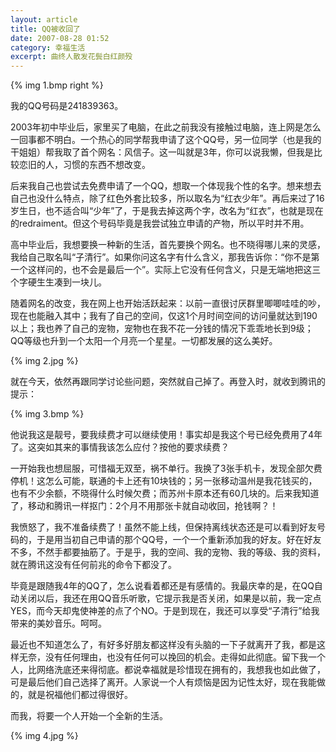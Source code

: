 ```yaml
---
layout: article
title: QQ被收回了
date: 2007-08-28 01:52
category: 幸福生活
excerpt: 曲终人散发花鬓白红颜殁
---
```


{% img 1.bmp right %}

我的QQ号码是241839363。

2003年初中毕业后，家里买了电脑，在此之前我没有接触过电脑，连上网是怎么一回事都不明白。一个热心的同学帮我申请了这个QQ号，另一位同学（也是我的干姐姐）帮我取了首个网名：风信子。这一叫就是3年，你可以说我懒，但我是比较恋旧的人，习惯的东西不想改变。

后来我自己也尝试去免费申请了一个QQ，想取一个体现我个性的名字。想来想去自己也没什么特点，除了红色外套比较多，所以取名为“红衣少年”。再后来过了16岁生日，也不适合叫“少年”了，于是我去掉这两个字，改名为“红衣”，也就是现在的redraiment。但这个号码毕竟是我尝试独立申请的产物，所以平时并不用。

高中毕业后，我想要换一种新的生活，首先要换个网名。也不晓得哪儿来的灵感，我给自己取名叫“子清行”。如果你问这名字有什么含义，那我告诉你：“你不是第一个这样问的，也不会是最后一个”。实际上它没有任何含义，只是无端地把这三个字硬生生凑到一块儿。

随着网名的改变，我在网上也开始活跃起来：以前一直很讨厌群里唧唧哇哇的吵，现在也能融入其中；我有了自己的空间，仅这1个月时间空间的访问量就达到190以上；我也养了自己的宠物，宠物也在我不花一分钱的情况下乖乖地长到9级；QQ等级也升到一个太阳一个月亮一个星星。一切都发展的这么美好。

{% img 2.jpg %}

就在今天，依然再跟同学讨论些问题，突然就自己掉了。再登入时，就收到腾讯的提示：

{% img 3.bmp %}

他说我这是靓号，要我续费才可以继续使用！事实却是我这个号已经免费用了4年了。这突如其来的事情我该怎么应付？按他的要求续费？

一开始我也想屈服，可惜福无双至，祸不单行。我换了3张手机卡，发现全部欠费停机！这怎么可能，联通的卡上还有10块钱的；另一张移动温州是我花钱买的，也有不少余额，不晓得什么时候欠费；而苏州卡原本还有60几块的。后来我知道了，移动和腾讯一样抠门：2个月不用那张卡就自动收回，抢钱啊？！

我愤怒了，我不准备续费了！虽然不能上线，但保持离线状态还是可以看到好友号码的，于是用当初自己申请的那个QQ号，一个一个重新添加我的好友。好在好友不多，不然手都要抽筋了。于是乎，我的空间、我的宠物、我的等级、我的资料，就在腾讯这没有任何前兆的命令下都没了。

毕竟是跟随我4年的QQ了，怎么说看着都还是有感情的。我最庆幸的是，在QQ自动关闭以后，我还在用QQ音乐听歌，它提示我是否关闭，如果是以前，我一定点YES，而今天却鬼使神差的点了个NO。于是到现在，我还可以享受“子清行”给我带来的美妙音乐。呵呵。

最近也不知道怎么了，有好多好朋友都这样没有头脑的一下子就离开了我，都是这样无奈，没有任何理由，也没有任何可以挽回的机会。走得如此彻底。留下我一个人，比网络洗底还来得彻底。都说幸福就是珍惜现在拥有的，我想我也如此做了，可是最后他们自己选择了离开。人家说一个人有烦恼是因为记性太好，现在我能做的，就是祝福他们都过得很好。

而我，将要一个人开始一个全新的生活。

{% img 4.jpg %}
